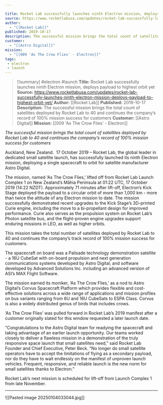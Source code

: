 ```yaml
---

title: Rocket Lab successfully launches ninth Electron mission, deploys payload to highest orbit yet 
source: https://www.rocketlabusa.com/updates/rocket-lab-successfully-launches-ninth-electron-mission-deploys-payload-to-highest-orbit-yet/
author:
  - "[[Rocket Lab]]"
published: 2019-10-17
description: The successful mission brings the total count of satellites deployed by Rocket Lab to 40 and continues the company’s record of 100% mission success for customers
customer:
  - "[[Astro Digital]]"
mission:
  - "[[009 'As The Crow Flies' - Electron]]"
tags:
 - electron
 - launch
---
```

>[!summary]
#electron #launch
**Title:** Rocket Lab successfully launches ninth Electron mission, deploys payload to highest orbit yet
**Source:** https://www.rocketlabusa.com/updates/rocket-lab-successfully-launches-ninth-electron-mission-deploys-payload-to-highest-orbit-yet/
**Author:** [[Rocket Lab]]
**Published:** 2019-10-17
**Description:** The successful mission brings the total count of satellites deployed by Rocket Lab to 40 and continues the company’s record of 100% mission success for customers
**Customer:** [[Astro Digital]]
**Mission:** [[009 'As The Crow Flies' - Electron]]

*The successful mission brings the total count of satellites deployed by Rocket Lab to 40 and continues the company’s record of 100% mission success for customers*

Auckland, New Zealand.  17 October 2019 – Rocket Lab, the global leader in dedicated small satellite launch, has successfully launched its ninth Electron mission, deploying a single spacecraft to orbit for satellite manufacturer Astro Digital.

The mission, named ‘As The Crow Flies,’ lifted off from Rocket Lab Launch Complex 1 on New Zealand’s Māhia Peninsula at 01:22 UTC, 17 October 2019 (14:22 NZDT). Approximately 71 minutes after lift-off, Electron’s Kick Stage deployed the payload to a circular orbit of more than 1,000 km - more than twice the altitude of any Electron mission to date. The mission successfully demonstrated recent upgrades to the Kick Stage’s 3D-printed Curie engine, including the move to a bi-propellant design for improved performance. Curie also serves as the propulsion system on Rocket Lab’s Photon satellite bus, and the flight-proven engine upgrades support enduring missions in LEO, as well as higher orbits.   

This mission takes the total number of satellites deployed by Rocket Lab to 40 and continues the company’s track record of 100% mission success for customers.  

The spacecraft on board was a Palisade technology demonstration satellite - a 16U CubeSat with on-board propulsion and next generation communications systems developed by Astro Digital, and software developed by Advanced Solutions Inc. including an advanced version of ASI’s MAX Flight Software.

The mission earned its moniker, ‘As The Crow Flies,’ as a nod to Astro Digital’s Corvus Spacecraft Platform which provides flexible and cost-effective solutions across a wide range of applications and mission profiles on bus variants ranging from 6U and 16U CubeSats to ESPA Class. Corvus is also a widely distributed genus of birds that includes crows.

‘As The Crow Flies’ was pulled forward in Rocket Lab’s 2019 manifest after a customer originally slated for this window requested a later launch date.

“Congratulations to the Astro Digital team for readying the spacecraft and taking advantage of an earlier launch opportunity. Our teams worked closely to deliver a flawless mission in a demonstration of the truly responsive space launch that small satellites need,” said Rocket Lab Founder and Chief Executive, Peter Beck. “No longer do small satellite operators have to accept the limitations of flying as a secondary payload, nor do they have to wait endlessly on the manifest of unproven launch vehicles. Frequent, responsive, and reliable launch is the new norm for small satellites thanks to Electron.”

Rocket Lab’s next mission is scheduled for lift-off from Launch Complex 1 from late November.

---

![[Pasted image 20250104033044.jpg]]